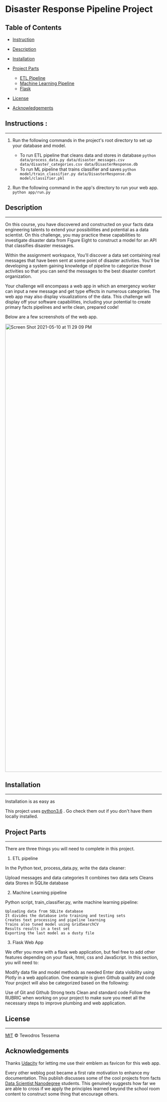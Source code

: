 # Disaster Response Pipeline Project

## Table of Contents

- [Instruction](#Instruction)
- [Description](#Description)
- [Installation](#installation)
- [Project Parts](#projectparts)
	- [ETL Pipeline](#ETLpipeline)	
	- [Machine Learning Pipeline](#MLpipeline)
	- [Flask](#flask)
               
- [License](#license)
- [Acknowledgements](#Acknowledgements)



##  Instructions :
----------
   1. Run the following commands in the project's root directory to set up your database and model.

      - To run ETL pipeline that cleans data and stores in database
        `python data/process_data.py data/disaster_messages.csv data/disaster_categories.csv data/DisasterResponse.db`
      - To run ML pipeline that trains classifier and saves
        `python model/train_classifier.py data/DisasterResponse.db model/classifier.pkl`

   2.  Run the following command in the app's directory to run your web app.
    `python app/run.py`

##  Description 
------------
On this course, you have discovered and constructed on your facts data engineering talents to extend your possibilities and potential as a data scientist. On this challenge, you may practice these capabilities to investigate disaster data from Figure Eight to construct a model for an API that classifies disaster messages.

Within the assignment workspace, You'll discover a data set containing real messages that have been sent at some point of disaster activities. You'll be developing a system gaining knowledge of pipeline to categorize those activities so that you can send the messages to the best disaster comfort organization.

Your challenge will encompass a web app in which an emergency worker can input a new message and get type effects in numerous categories. The web app may also display visualizations of the data. This challenge will display off your software capabilities, including your potential to create primary facts pipelines and write clean, prepared code!


Below are a few screenshots of the web app.

<img width="1440" alt="Screen Shot 2021-05-10 at 11 29 09 PM" src="https://user-images.githubusercontent.com/69160473/117769019-06d3b980-b1e8-11eb-9e62-d404fdaf8581.png">

## Installation
------------

Installation is as easy as 

This project uses [python3.6](https://www.python.org/doc/) . Go check them out if you don't have them locally installed.

## Project Parts
-------------
There are three things you will need to complete in this project.

   1. ETL pipeline

In the Python text, process_data.py, write the data cleaner:

Upload messages and data categories
It combines two data sets
Cleans data
Stores in SQLite database

   2.  Machine Learning pipeline

 Python script, train_classifier.py, write machine learning pipeline:

    Uploading data from SQLite database
    It divides the database into training and testing sets
    Creates text processing and pipeline learning
    Trains also tuned model using GridSearchCV
    Results results in a test set
    Exporting the last model as a dusty file

  3. Flask Web App

We offer you more with a flask web application, but feel free to add other features depending on your flask, html, css and JavaScript. In this section, you will need to:

Modify data file and model methods as needed
Enter data visibility using Plotly in a web application. One example is given
Github quality and code
Your project will also be categorized based on the following:

Use of Git and Github
Strong texts
Clean and standard code
Follow the RUBRIC when working on your project to make sure you meet all the necessary steps to improve plumbing and web application.
## License
----------------
[MIT](LICENSE) © Tewodros Tessema

Acknowledgements
----------------

Thanks <a href="https://www.udacity.com" target="_blank">Udacity</a> for letting me use their emblem as favicon for this web app.

Every other weblog post became a first rate motivation to enhance my documentation. This publish discusses some of the cool projects from facts <a href="https://in.udacity.com/course/data-scientist-nanodegree--nd025" target="_blank">Data Scientist Nanodegree</a> students. This genuinely suggests how far we are able to cross if we apply the principles learned beyond the school room content to construct some thing that encourage others.
